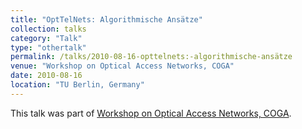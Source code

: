 ```yaml
---
title: "OptTelNets: Algorithmische Ansätze"
collection: talks
category: "Talk"
type: "othertalk"
permalink: /talks/2010-08-16-opttelnets:-algorithmische-ansätze
venue: "Workshop on Optical Access Networks, COGA"
date: 2010-08-16
location: "TU Berlin, Germany"
---
```


This talk was part of [Workshop on Optical Access Networks, COGA](http://www.coga.tu-berlin.de/).